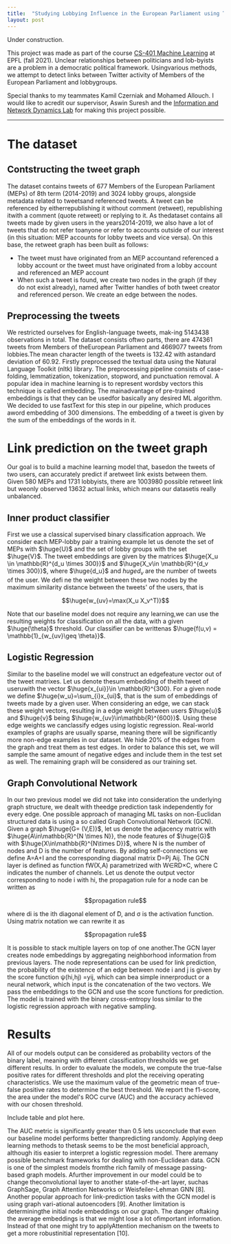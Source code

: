 ```yaml
---
title:  "Studying Lobbying Influence in the European Parliament using Twitter data"
layout: post
---
```


<style TYPE="text/css">
code.has-jax {font: inherit; font-size: 200%; background: inherit; border: inherit;}
</style>
<script type="text/x-mathjax-config">
MathJax.Hub.Config({
    tex2jax: {
        inlineMath: [['$','$'], ['\\(','\\)']],
         chtml: {
            scale: 1.3
        },
        svg: {
            scale: 1.3
        },
        skipTags: ['script', 'noscript', 'style', 'textarea', 'pre'] // removed 'code' entry
    }
});
MathJax.Hub.Queue(function() {
    var all = MathJax.Hub.getAllJax(), i;
    for(i = 0; i < all.length; i += 1) {
        all[i].SourceElement().parentNode.className += ' has-jax';
    }
});
</script>
<script type="text/javascript" src="https://cdnjs.cloudflare.com/ajax/libs/mathjax/2.7.4/MathJax.js?config=TeX-AMS_HTML-full"></script>
   


Under construction.

This project was made as part of the course [CS-401 Machine Learning](https://edu.epfl.ch/coursebook/en/machine-learning-CS-433) at EPFL (fall 2021). Unclear relationships between politicians and lob-byists are a problem in a democratic political framework. Usingvarious  methods,  we  attempt  to  detect  links  between  Twitter activity  of  Members  of  the  European  Parliament  and  lobbygroups. 

Special thanks to my teammates Kamil Czerniak and Mohamed Allouch. I would like to acredit our supervisor, Aswin Suresh and the [Information and Network Dynamics Lab](https://indy.epfl.ch/) for making this project possible.

---

# The dataset

## Contstructing the tweet graph

The   dataset   contains   tweets   of   677   Members   of   the European  Parliament  (MEPs)  of  8th  term  (2014-2019)  and 3024  lobby  groups,  alongside  metadata  related  to  tweetsand referenced tweets. A tweet can be referenced by eitherrepublishing  it  without  comment  (retweet),  republishing  itwith  a  comment  (quote  retweet)  or  replying  to  it.  As  thedataset contains all tweets made by given users in the years2014-2019, we also have a lot of tweets that do not refer toanyone  or  refer  to  accounts  outside  of  our  interest  (in  this situation:  MEP  accounts  for  lobby  tweets  and  vice  versa). On this base, the retweet graph has been built as follows:

- The tweet must have originated from an MEP accountand referenced a lobby account or the tweet must have originated  from  a  lobby  account  and  referenced  an MEP account
- When such a tweet is found, we create two nodes in the  graph  (if  they  do  not  exist  already),  named  after Twitter  handles  of  both  tweet  creator  and  referenced person. We create an edge between the nodes.

## Preprocessing the tweets

We restricted ourselves for English-language tweets, mak-ing  5143438  observations  in  total.  The  dataset  consists  oftwo  parts,  there  are  474361  tweets  from  Members  of  theEuropean  Parliament  and  4669077  tweets  from  lobbies.The  mean  character  length  of  the  tweets  is  132.42  with  astandard deviation of 60.92. Firstly preprocessed the textual data  using  the  Natural  Language  Toolkit  (nltk)  library. The preprocessing pipeline consists of case-folding, lemmatization,  tokenization,  stopword,  and  punctuation  removal. A  popular  idea  in  machine  learning  is  to  represent  wordsby  vectors  this  technique  is  called  embedding.  The  mainadvantage of pre-trained embeddings is that they can be usedfor basically any desired ML algorithm. We decided to use fastText for this step in our pipeline, which produces aword  embedding  of 300 dimensions.  The  embedding  of  a tweet is given by the sum of the embeddings of the words in it.


# Link prediction on the tweet graph
 
 Our goal is to build a machine learning model that, basedon  the  tweets  of  two  users,  can  accurately  predict  if  aretweet link exists between them. Given 580 MEPs and 1731 lobbyists,  there  are  1003980  possible  retweet  link  but  weonly observed 13632 actual links, which means our datasetis  really  unbalanced. 
 
 ## Inner product classifier
 First we use  a  classical  supervised  binary classification approach. We consider each MEP-lobby pair a training example let us denote the set of MEPs with $\huge{U}$ and the set of lobby groups with the set $\huge{V}$. The tweet embeddings are given by the matrices $\huge{X_u \in \mathbb{R}^{d_u \times 300}}$ and $\huge{X_v\in \mathbb{R}^{d_v \times 300}}$, where $\huge{d_u}$ and $huge{d_v}$ are the number of tweets of the user. We defi
 ne the weight between these two nodes by the maximum similarity distance between the tweets' of the users, that is 
   <center>
    $$\huge{w_{uv}=\max(X_u X_v^T)}$$
   </center>
 
 Note that our baseline model does not require any learning,we can use the resulting weights for classification on all the data, with a given $\huge{\theta}$ threshold. Our classifier can be writtenas $\huge{f(u,v) = \mathbb{1}_{w_{uv}\geq \theta}}$.

## Logistic Regression
    
Similar  to  the  baseline  model  we  will  construct  an  edgefeature  vector  out  of  the  tweet  matrixes.  Let  us  denote  thesum  embedding  of  theith  tweet  of  useruwith  the  vector $\huge{x_{ui}}\in \mathbb{R}^{300}. For a given node we define $\huge{w_u}=\sum_{i}x_{ui}$, that  is  the  sum  of  embeddings  of  tweets  made  by  a  given user. When considering an edge, we can stack these weight vectors,  resulting  in  a  edge  weight  between  users $\huge{u}$ and $\huge{v}$ being $\huge{w_{uv}\in\mathbb{R}^{600}}$.  Using  these  edge  weights  we  canclassify edges using logistic regression. Real-world examples of graphs are usually sparse, meaning  there  will  be  significantly  more  non-edge  examples  in our dataset. We hide 20% of  the  edges  from  the  graph  and  treat  them as  test  edges.  In  order  to  balance  this  set,  we  will  sample the same amount of negative edges and include them in the test set as well. The remaining graph will be considered as our  training  set.  
 
## Graph Convolutional Network
    
In  our  two  previous  model  we  did  not  take  into  consideration  the  underlying  graph  structure,  we  dealt  with  theedge  prediction  task  independently  for  every  edge.  One possible  approach  of  managing  ML  tasks  on  non-Euclidan structured  data  is  using  a  so  called  Graph  Convolutional Network (GCN). Given  a  graph $\huge{G= (V,E)}$,  let  us  denote  the  adjacency matrix  with $\huge{A\in\mathbb{R}^{N \times N}},  the  node  features  of $\huge{G}$ with $\huge{X\in\mathbb{R}^{N\times D}}$,  where N is the number of nodes and D is  the  number  of features. By adding self-connections we define ̃A=A+I and  the  corresponding  diagonal  matrix ̃D=Pj ̃Aij.  The GCN  layer  is  defined  as  function fW(X,A) parametrized with W∈RD×C,   where C indicates   the   number   of channels. Let us denote  the output vector corresponding to node i with hi, the propagation rule for a node can be written as
    
<center>
    $$propagation rule$$    
</center>
 
 where di is  the ith  diagonal  element  of  ̃D,  and σ is  the activation function. Using matrix notation we can rewrite it as 
    
<center>
    $$propagation rule$$    
</center>
    
It is possible to stack multiple layers on top of one another.The  GCN  layer  creates  node  embeddings  by  aggregating neighborhood  information  from  previous  layers.  The  node representations  can  be  used  for  link  prediction,  the  probability  of  the  existence  of  an  edge  between  node i and j is given  by  the  score  function ψ(hi,hj) =yij,  which  can  bea  simple  innerproduct  or  a  neural  network,  which  input  is the concatenation of the two vectors. We pass the embeddings to the GCN and use the score functions for prediction. The model is trained with the binary cross-entropy loss similar to the logistic regression approach with negative sampling.

    
# Results
 
All of our models output can be considered as probability vectors of the binary label, meaning with different classification thresholds we get different results. In order to evaluate the models, we compute the true-false positive rates for different thresholds and plot the receiving operating characteristics. We use the maximum value of the geometric mean of true-false positive rates to determine the best threshold. We report the f1-score, the area under the model's ROC curve (AUC) and the accuracy achieved with our chosen threshold.
    
Include table and plot here.   
    
The  AUC  metric  is  significantly  greater  than  0.5  lets  usconclude that even our baseline model performs better thanpredicting randomly. Applying deep learning methods to thetask  seems  to  be  the  most  beneficial  approach,  although  itis  easier  to  interpret  a  logistic  regression  model.  There  aremany possible benchmark frameworks for dealing with non-Euclidean  data.  GCN  is  one  of  the  simplest  models  fromthe  rich  family  of  message  passing-based  graph  models.  Afurther  improvement  in  our  model  could  be  to  change  theconvolutional  layer  to  another  state-of-the-art  layer,  suchas  GraphSage,  Graph  Attention  Networks  or  Weisfeiler-Lehman   GNN   [8].   Another   popular   approach   for   link-prediction  tasks  with  the  GCN  model  is  using  graph  vari-ational  autoencoders  [9].  Another  limitation  is  determiningthe  initial  node  embeddings  on  our  graph.  The  danger  oftaking the average embeddings is that we might lose a lot ofimportant information. Instead of that one might try to applyAttention  mechanism  on  the  tweets  to  get  a  more  robustinitial representation [10].

